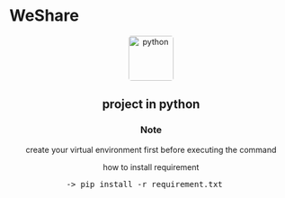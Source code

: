 # WeShare

<div align='center'>
    <div>
        <img src='https://encrypted-tbn0.gstatic.com/images?q=tbn:ANd9GcTHLxxSOS1EacExleh0u6endvPLIbPd8vC_wQ&usqp=CAU' alt='python' style='width:5rem; height:5rem;border-radius:.3rem;'>
        <br>
        <h2>project in python</h2>
    </div>
</div>

<div align='center'>
    <h3>Note</h4>
    <p>create your virtual environment first before executing the command</p>
</div>

<div align='center'>
    how to install requirement
</div>

<pre>
            -> pip install -r requirement.txt
</pre>
